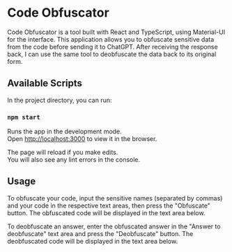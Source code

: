 # Code Obfuscator

Code Obfuscator is a tool built with React and TypeScript, using Material-UI for the interface. This application allows you to obfuscate sensitive data from the code before sending it to ChatGPT. After receiving the response back, I can use the same tool to deobfuscate the data back to its original form.


## Available Scripts

In the project directory, you can run:

### `npm start`

Runs the app in the development mode.\
Open [http://localhost:3000](http://localhost:3000) to view it in the browser.

The page will reload if you make edits.\
You will also see any lint errors in the console.


## Usage
To obfuscate your code, input the sensitive names (separated by commas) and your code in the respective text areas, then press the "Obfuscate" button. The obfuscated code will be displayed in the text area below.

To deobfuscate an answer, enter the obfuscated answer in the "Answer to deobfuscate" text area and press the "Deobfuscate" button. The deobfuscated code will be displayed in the text area below.
